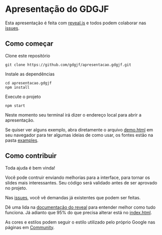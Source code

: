 # Apresentação do GDGJF

Esta apresentação é feita com [reveal.js](https://revealjs.com/installation/#basic-setup) e todos podem colaborar nas [issues](https://github.com/gdgjf/apresentacao/issues).

## Como começar

Clone este repositório
```shell script
git clone https://github.com/gdgjf/apresentacao.gdgjf.git
```

Instale as dependências 
```shell script
cd apresentacao.gdgjf
npm install
```

Execute o projeto
```shell script
npm start
```
 
Neste momento seu terminal irá dizer o endereço local para abrir a apresentação.

Se quiser ver alguns exemplo, abra diretamente o arquivo [demo.html](/demo.html) em seu navegador para ter algumas ideias de como usar, os fontes estão na pasta [examples](/examples).

## Como contribuir

Toda ajuda é bem vinda! 

Você pode contruir enviando melhorias para a interface, para tornar os slides mais interessantes. Seu código será validado antes de ser aprovado no projeto.

Nas [issues](https://github.com/gdgjf/apresentacao/issues), você vê demandas já existentes que podem ser feitas.

Dê uma lida na [documentação do reveal](https://revealjs.com/) para entender melhor como tudo funciona. Já adianto que 95% do que precisa alterar está no [index.html](index.html).

As cores e estilos podem seguir o estilo utilizado pelo próprio Google nas páginas em [Community](https://developers.google.com/community).
